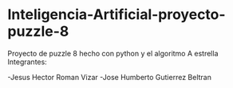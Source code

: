 # Inteligencia-Artificial-proyecto-puzzle-8
Proyecto de puzzle 8 hecho con python y el algoritmo A estrella 
Integrantes: 


-Jesus Hector Roman Vizar
-Jose Humberto Gutierrez Beltran
